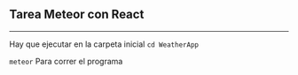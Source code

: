 ## Tarea Meteor con React 
---

Hay que ejecutar en la carpeta inicial
`cd WeatherApp`

`meteor`
Para correr el programa